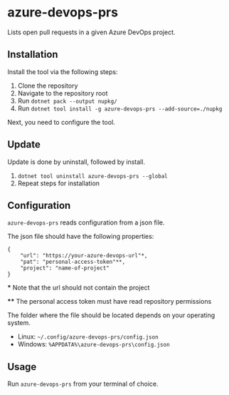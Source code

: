 # azure-devops-prs

Lists open pull requests in a given Azure DevOps project.

## Installation

Install the tool via the following steps:

1. Clone the repository
2. Navigate to the repository root
3. Run `dotnet pack --output nupkg/`
4. Run `dotnet tool install -g azure-devops-prs --add-source=./nupkg`

Next, you need to configure the tool.

## Update

Update is done by uninstall, followed by install.

1. `dotnet tool uninstall azure-devops-prs --global`
2. Repeat steps for installation

## Configuration

`azure-devops-prs` reads configuration from a json file.

The json file should have the following properties:

```
{
    "url": "https://your-azure-devops-url"*,
    "pat": "personal-access-token"**,
    "project": "name-of-project"
}
```
**\*** Note that the url should not contain the project

**\*\*** The personal access token must have read repository permissions

The folder where the file should be located depends on your operating system.

- Linux: `~/.config/azure-devops-prs/config.json`
- Windows: `%APPDATA%\azure-devops-prs\config.json`

## Usage

Run `azure-devops-prs` from your terminal of choice.
